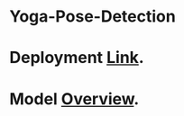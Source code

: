 # Yoga-Pose-Detection
# Deployment [Link](https://models.cluzters.ai/1808/1482/index.html).
# Model [Overview](https://www.cluzters.ai/Model/1482/yoga-pose-detection-using-media-pipe).
